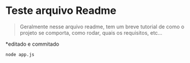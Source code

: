 <h1> Teste arquivo Readme</h1>

> Geralmente nesse arquivo readme, tem um breve tutorial de como o projeto se comporta, como rodar, quais os requisitos, etc...

*editado e commitado

```
node app.js
```
